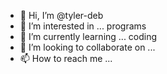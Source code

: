 - 👋 Hi, I’m @tyler-deb
- 👀 I’m interested in ... programs
- 🌱 I’m currently learning ... coding
- 💞️ I’m looking to collaborate on ...
- 📫 How to reach me ...

<!---
tyler-deb/tyler-deb is a ✨ special ✨ repository because its `README.md` (this file) appears on your GitHub profile.
You can click the Preview link to take a look at your changes.
--->

